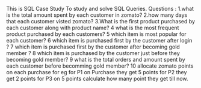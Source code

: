 This is SQL Case Study To study and solve SQL Queries.
Questions :
1.what is the total amount spent by each customer in zomato?
2.how many days that each customer visted zomato?
3.What is the first product purchased by each customer along with product name?
4 what is the most frequent product purchased by each customers?
5 which item is most popular for each customer?
6 which item is purchased first by the customer after login ?
7 which item is purchased first by the customer after becoming gold member ?
8 which item is purchased by the customer just before they becoming gold member?
9 what is the total orders and amount spent by each customer before becomming gold member?
10 allocate zomato points on each purchase for eg for P1 on Purchase they get 5 points for P2 they get 2 points for P3 on 5 points calculate how many point they get till now.
